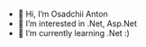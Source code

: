 - 👋 Hi, I’m Osadchii Anton
- 👀 I’m interested in .Net, Asp.Net
- 🌱 I’m currently learning .Net :)

<!---
osadchii/osadchii is a ✨ special ✨ repository because its `README.md` (this file) appears on your GitHub profile.
You can click the Preview link to take a look at your changes.
--->
